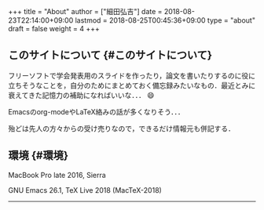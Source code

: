 +++
title = "About"
author = ["細田弘吉"]
date = 2018-08-23T22:14:00+09:00
lastmod = 2018-08-25T00:45:36+09:00
type = "about"
draft = false
weight = 4
+++

## **このサイトについて** {#このサイトについて}

フリーソフトで学会発表用のスライドを作ったり，論文を書いたりするのに役に立ちそうなことを，自分のためにまとめておく備忘録みたいなもの．最近とみに衰えてきた記憶力の補助になればいいな．．．  :smile:

Emacsのorg-modeやLaTeX絡みの話が多くなりそう．．．

殆どは先人の方々からの受け売りなので，できるだけ情報元も併記する．


## **環境** {#環境}

MacBook Pro late 2016, Sierra

GNU Emacs 26.1, TeX Live 2018 (MacTeX-2018)

---
